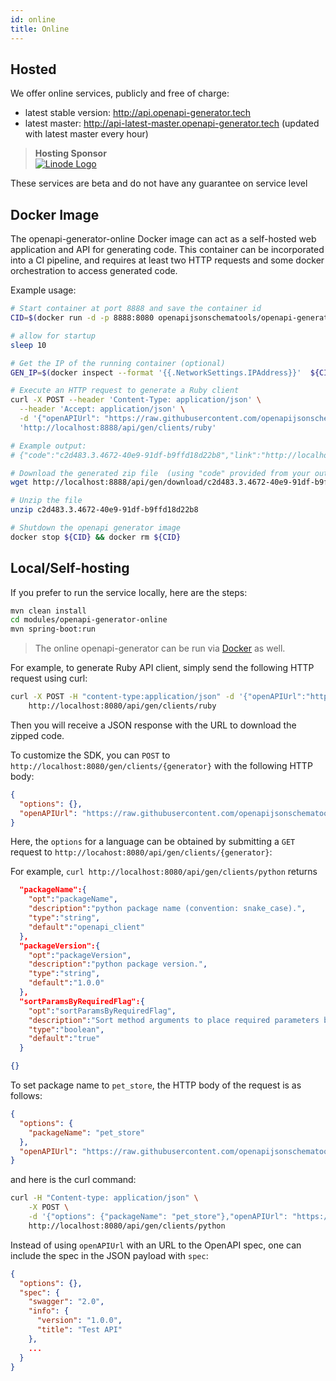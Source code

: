 ```yaml
---
id: online
title: Online
---
```


## Hosted

We offer online services, publicly and free of charge:

- latest stable version: http://api.openapi-generator.tech
- latest master: http://api-latest-master.openapi-generator.tech (updated with latest master every hour)

> **Hosting Sponsor**   
> [![Linode Logo](https://www.linode.com/media/images/logos/standard/light/linode-logo_standard_light_small.png)](https://www.linode.com/)

These services are beta and do not have any guarantee on service level

## Docker Image

The openapi-generator-online Docker image can act as a self-hosted web application and API for generating code. This container can be incorporated into a CI pipeline, and requires at least two HTTP requests and some docker orchestration to access generated code.

Example usage:

```bash
# Start container at port 8888 and save the container id
CID=$(docker run -d -p 8888:8080 openapijsonschematools/openapi-generator-online)

# allow for startup
sleep 10

# Get the IP of the running container (optional)
GEN_IP=$(docker inspect --format '{{.NetworkSettings.IPAddress}}'  ${CID})

# Execute an HTTP request to generate a Ruby client
curl -X POST --header 'Content-Type: application/json' \
  --header 'Accept: application/json' \
  -d '{"openAPIUrl": "https://raw.githubusercontent.com/openapijsonschematools/openapi-generator/master/modules/openapi-generator/src/test/resources/3_0/petstore.yaml"}' \
  'http://localhost:8888/api/gen/clients/ruby'

# Example output:
# {"code":"c2d483.3.4672-40e9-91df-b9ffd18d22b8","link":"http://localhost:8888/api/gen/download/c2d483.3.4672-40e9-91df-b9ffd18d22b8"}

# Download the generated zip file  (using "code" provided from your output) 
wget http://localhost:8888/api/gen/download/c2d483.3.4672-40e9-91df-b9ffd18d22b8

# Unzip the file
unzip c2d483.3.4672-40e9-91df-b9ffd18d22b8

# Shutdown the openapi generator image
docker stop ${CID} && docker rm ${CID}
```

## Local/Self-hosting

If you prefer to run the service locally, here are the steps:

```bash
mvn clean install
cd modules/openapi-generator-online
mvn spring-boot:run
```

> The online openapi-generator can be run via [Docker](#docker-image) as well.

For example, to generate Ruby API client, simply send the following HTTP request using curl:

```bash
curl -X POST -H "content-type:application/json" -d '{"openAPIUrl":"https://raw.githubusercontent.com/openapijsonschematools/openapi-generator/master/modules/openapi-generator/src/test/resources/3_0/petstore.yaml"}' \
    http://localhost:8080/api/gen/clients/ruby
```
Then you will receive a JSON response with the URL to download the zipped code.

To customize the SDK, you can `POST` to `http://localhost:8080/gen/clients/{generator}` with the following HTTP body:

```json
{
  "options": {},
  "openAPIUrl": "https://raw.githubusercontent.com/openapijsonschematools/openapi-generator/master/modules/openapi-generator/src/test/resources/3_0/petstore.yaml"
}
```

Here, the `options` for a language can be obtained by submitting a `GET` request to `http://locahost:8080/api/gen/clients/{generator}`:

For example, `curl http://localhost:8080/api/gen/clients/python` returns

```json
  "packageName":{
    "opt":"packageName",
    "description":"python package name (convention: snake_case).",
    "type":"string",
    "default":"openapi_client"
  },
  "packageVersion":{
    "opt":"packageVersion",
    "description":"python package version.",
    "type":"string",
    "default":"1.0.0"
  },
  "sortParamsByRequiredFlag":{
    "opt":"sortParamsByRequiredFlag",
    "description":"Sort method arguments to place required parameters before optional parameters.",
    "type":"boolean",
    "default":"true"
  }

{}
```

To set package name to `pet_store`, the HTTP body of the request is as follows:

```json
{
  "options": {
    "packageName": "pet_store"
  },
  "openAPIUrl": "https://raw.githubusercontent.com/openapijsonschematools/openapi-generator/master/modules/openapi-generator/src/test/resources/3_0/petstore.yaml"
}
```

and here is the curl command:
```bash
curl -H "Content-type: application/json" \
    -X POST \
    -d '{"options": {"packageName": "pet_store"},"openAPIUrl": "https://raw.githubusercontent.com/openapijsonschematools/openapi-generator/master/modules/openapi-generator/src/test/resources/3_0/petstore.yaml"}' \
    http://localhost:8080/api/gen/clients/python
```

Instead of using `openAPIUrl` with an URL to the OpenAPI spec, one can include the spec in the JSON payload with `spec`:

```json
{
  "options": {},
  "spec": {
    "swagger": "2.0",
    "info": {
      "version": "1.0.0",
      "title": "Test API"
    },
    ...
  }
}
```
